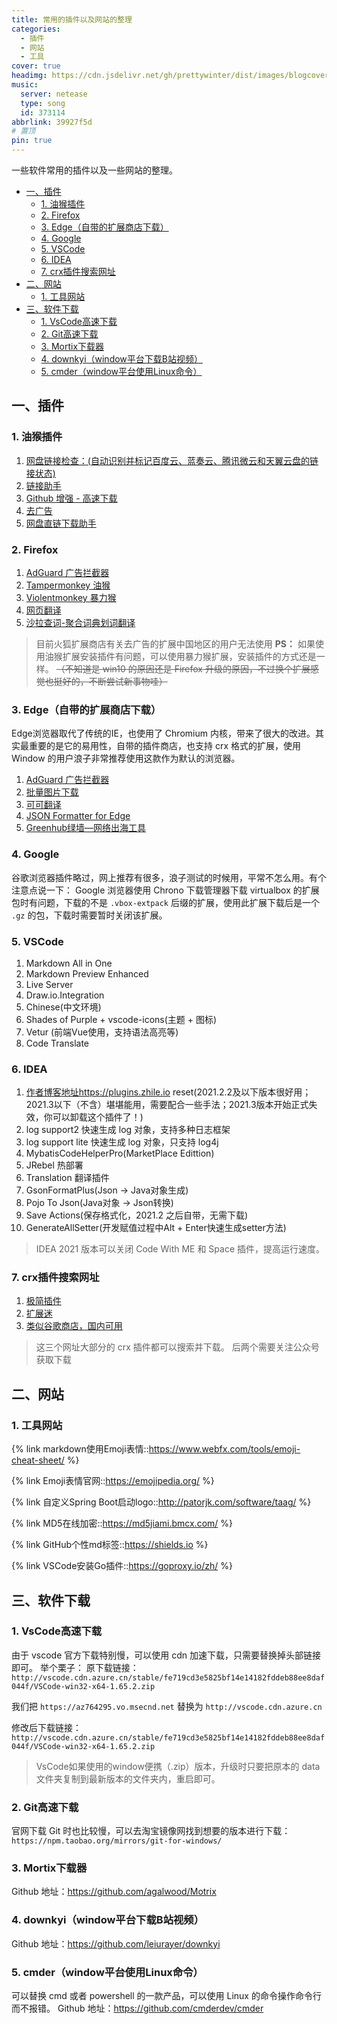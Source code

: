 ```yaml
---
title: 常用的插件以及网站的整理
categories:
  - 插件
  - 网站
  - 工具
cover: true
headimg: https://cdn.jsdelivr.net/gh/prettywinter/dist/images/blogcover/工欲善其事.jpg
music:
  server: netease
  type: song
  id: 373114
abbrlink: 39927f5d
# 置顶
pin: true
---
```


一些软件常用的插件以及一些网站的整理。

<!-- more -->

<!-- @import "[TOC]" {cmd="toc" depthFrom=2 depthTo=4 orderedList=false} -->

<!-- code_chunk_output -->

- [一、插件](#一插件)
  - [1. 油猴插件](#1-油猴插件)
  - [2. Firefox](#2-firefox)
  - [3. Edge（自带的扩展商店下载）](#3-edge自带的扩展商店下载)
  - [4. Google](#4-google)
  - [5. VSCode](#5-vscode)
  - [6. IDEA](#6-idea)
  - [7. crx插件搜索网址](#7-crx插件搜索网址)
- [二、网站](#二网站)
  - [1. 工具网站](#1-工具网站)
- [三、软件下载](#三软件下载)
  - [1. VsCode高速下载](#1-vscode高速下载)
  - [2. Git高速下载](#2-git高速下载)
  - [3. Mortix下载器](#3-mortix下载器)
  - [4. downkyi（window平台下载B站视频）](#4-downkyiwindow平台下载b站视频)
  - [5. cmder（window平台使用Linux命令）](#5-cmderwindow平台使用linux命令)

<!-- /code_chunk_output -->

## 一、插件

### 1. 油猴插件

1. [网盘链接检查：(自动识别并标记百度云、蓝奏云、腾讯微云和天翼云盘的链接状态)](https://greasyfork.org/zh-CN/scripts/394216-%E7%BD%91%E7%9B%98%E9%93%BE%E6%8E%A5%E6%A3%80%E6%9F%A5)
2. [链接助手](https://greasyfork.org/zh-CN/scripts/422773-%E9%93%BE%E6%8E%A5%E5%8A%A9%E6%89%8B)
3. [Github 增强 - 高速下载](https://greasyfork.org/zh-CN/scripts/412245-github-%E5%A2%9E%E5%BC%BA-%E9%AB%98%E9%80%9F%E4%B8%8B%E8%BD%BD)
4. [去广告](https://greasyfork.org/zh-CN/scripts/439420-%E5%B1%8F%E8%94%BD%E5%B9%BF%E5%91%8A-%E5%B1%8F%E8%94%BD%E8%B0%B7%E6%AD%8C%E5%B9%BF%E5%91%8A-%E7%99%BE%E5%BA%A6%E5%B9%BF%E5%91%8A-%E7%9F%A5%E4%B9%8E%E5%B9%BF%E5%91%8A-%E9%9A%90%E8%97%8F%E8%B0%B7%E6%AD%8C%E5%92%8C%E7%99%BE%E5%BA%A6%E6%90%9C%E7%B4%A2%E5%A2%9E%E5%BC%BA%E7%99%BE%E5%BA%A6%E6%90%9C%E7%B4%A2%E7%BB%93%E6%9E%9C%E7%9A%84%E5%90%84%E7%A7%8D%E5%B9%BF%E5%91%8A%E7%AD%89%E7%AD%89-%E8%BF%87%E6%BB%A4%E6%89%80%E6%9C%89%E9%87%87%E7%94%A8%E8%B0%B7%E6%AD%8C%E8%81%94%E7%9B%9F%E5%92%8C%E7%99%BE%E5%BA%A6%E8%81%94%E7%9B%9F%E7%AD%89%E5%B9%BF%E5%91%8A%E8%81%94%E7%9B%9F%E7%9A%84%E5%B9%BF%E5%91%8A)
5. [网盘直链下载助手](https://greasyfork.org/zh-CN/scripts/436446-%E7%BD%91%E7%9B%98%E7%9B%B4%E9%93%BE%E4%B8%8B%E8%BD%BD%E5%8A%A9%E6%89%8B)

### 2. Firefox

1. [AdGuard 广告拦截器](https://addons.mozilla.org/zh-CN/firefox/addon/adguard-adblocker/?utm_source=addons.mozilla.org&utm_medium=referral&utm_content=search)
2. [Tampermonkey 油猴](https://addons.mozilla.org/zh-CN/firefox/addon/tampermonkey/?utm_source=addons.mozilla.org&utm_medium=referral&utm_content=search)
3. [Violentmonkey 暴力猴](https://addons.mozilla.org/zh-CN/firefox/addon/violentmonkey/?utm_source=addons.mozilla.org&utm_medium=referral&utm_content=search)
4. [网页翻译](https://addons.mozilla.org/zh-CN/firefox/addon/traduzir-paginas-web/?utm_source=addons.mozilla.org&utm_medium=referral&utm_content=search)
5. [沙拉查词-聚合词典划词翻译](https://addons.mozilla.org/zh-CN/firefox/addon/ext-saladict/?utm_source=addons.mozilla.org&utm_medium=referral&utm_content=search)

> 目前火狐扩展商店有关去广告的扩展中国地区的用户无法使用
> **PS：** 如果使用油猴扩展安装插件有问题，可以使用暴力猴扩展，安装插件的方式还是一样。 ~~（不知道是 win10 的原因还是 Firefox 升级的原因，不过换个扩展感觉也挺好的，不断尝试新事物哇）~~

### 3. Edge（自带的扩展商店下载）

Edge浏览器取代了传统的IE，也使用了 Chromium 内核，带来了很大的改进。其实最重要的是它的易用性，自带的插件商店，也支持 crx 格式的扩展，使用 Window 的用户浪子非常推荐使用这款作为默认的浏览器。

1. [AdGuard 广告拦截器](https://microsoftedge.microsoft.com/addons/detail/adguard-%E5%B9%BF%E5%91%8A%E6%8B%A6%E6%88%AA%E5%99%A8/pdffkfellgipmhklpdmokmckkkfcopbh)
2. [批量图片下载](https://microsoftedge.microsoft.com/addons/detail/fatkun%E5%9B%BE%E7%89%87%E6%89%B9%E9%87%8F%E4%B8%8B%E8%BD%BD-pro/dammmokdamnimedflemdaoamhldmldff)
3. [可可翻译](https://microsoftedge.microsoft.com/addons/detail/%E5%8F%AF%E5%8F%AF%E7%BF%BB%E8%AF%91/ebkimaahhkeiplegpghijhgmlcdkeppf)
4. [JSON Formatter for Edge](https://microsoftedge.microsoft.com/addons/detail/json-formatter-for-edge/njpoigijhgbionbfdbaopheedbpdoddi)
5. [Greenhub绿墙—网络出海工具](https://microsoftedge.microsoft.com/addons/detail/greenhub%E7%BB%BF%E5%A2%99%E2%80%94%E7%BD%91%E7%BB%9C%E5%87%BA%E6%B5%B7%E5%B7%A5%E5%85%B7/hholdpohidinjmkoanabdchniingdfac)

### 4. Google

谷歌浏览器插件略过，网上推荐有很多，浪子测试的时候用，平常不怎么用。有个注意点说一下： Google 浏览器使用 Chrono 下载管理器下载 virtualbox 的扩展包时有问题，下载的不是 `.vbox-extpack` 后缀的扩展，使用此扩展下载后是一个 `.gz` 的包，下载时需要暂时关闭该扩展。

### 5. VSCode

1. Markdown All in One
2. Markdown Preview Enhanced
3. Live Server
4. Draw.io.Integration
5. Chinese(中文环境)
6. Shades of Purple + vscode-icons(主题 + 图标)
7. Vetur (前端Vue使用，支持语法高亮等)
8. Code Translate

### 6. IDEA

1. [作者博客地址](https://zhile.io)https://plugins.zhile.io reset(2021.2.2及以下版本很好用；2021.3以下（不含）堪堪能用，需要配合一些手法；2021.3版本开始正式失效，你可以卸载这个插件了！)
2. log support2 快速生成 log 对象，支持多种日志框架
3. log support lite 快速生成 log 对象，只支持 log4j
4. MybatisCodeHelperPro(MarketPlace Edittion)
5. JRebel 热部署
6. Translation 翻译插件
7. GsonFormatPlus(Json -> Java对象生成)
8. Pojo To Json(Java对象 -> Json转换)
9. Save Actions(保存格式化，2021.2 之后自带，无需下载)
10. GenerateAllSetter(开发赋值过程中Alt + Enter快速生成setter方法)

> IDEA 2021 版本可以关闭 Code With ME 和 Space 插件，提高运行速度。

### 7. crx插件搜索网址

1. [极简插件](https://chrome.zzzmh.cn/)
2. [扩展迷](https://www.extfans.com/)
3. [类似谷歌商店，国内可用](https://www.gugeapps.net/)

> 这三个网址大部分的 crx 插件都可以搜索并下载。
> 后两个需要关注公众号获取下载

## 二、网站

### 1. 工具网站

{% link markdown使用Emoji表情::https://www.webfx.com/tools/emoji-cheat-sheet/ %}

{% link Emoji表情官网::https://emojipedia.org/ %}

{% link 自定义Spring Boot启动logo::http://patorjk.com/software/taag/ %}

{% link MD5在线加密::https://md5jiami.bmcx.com/ %}

{% link GitHub个性md标签::https://shields.io %}

{% link VSCode安装Go插件::https://goproxy.io/zh/ %}

## 三、软件下载

### 1. VsCode高速下载

由于 vscode 官方下载特别慢，可以使用 cdn 加速下载，只需要替换掉头部链接即可。
举个栗子：
原下载链接：`http://vscode.cdn.azure.cn/stable/fe719cd3e5825bf14e14182fddeb88ee8daf044f/VSCode-win32-x64-1.65.2.zip`

我们把 `https://az764295.vo.msecnd.net` 替换为 `http://vscode.cdn.azure.cn`

修改后下载链接：`http://vscode.cdn.azure.cn/stable/fe719cd3e5825bf14e14182fddeb88ee8daf044f/VSCode-win32-x64-1.65.2.zip`

> VsCode如果使用的window便携（.zip）版本，升级时只要把原本的 data 文件夹复制到最新版本的文件夹内，重启即可。

### 2. Git高速下载

官网下载 Git 时也比较慢，可以去淘宝镜像网找到想要的版本进行下载：
`https://npm.taobao.org/mirrors/git-for-windows/`

### 3. Mortix下载器

Github 地址：https://github.com/agalwood/Motrix

### 4. downkyi（window平台下载B站视频）

Github 地址：https://github.com/leiurayer/downkyi

### 5. cmder（window平台使用Linux命令）

可以替换 cmd 或者 powershell 的一款产品，可以使用 Linux 的命令操作命令行而不报错。
Github 地址：https://github.com/cmderdev/cmder
